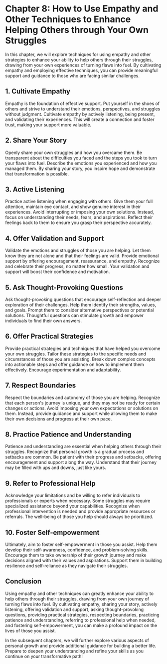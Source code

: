 Chapter 8: How to Use Empathy and Other Techniques to Enhance Helping Others through Your Own Struggles
=======================================================================================================

In this chapter, we will explore techniques for using empathy and other strategies to enhance your ability to help others through their struggles, drawing from your own experiences of turning flaws into fuel. By cultivating empathy and employing effective techniques, you can provide meaningful support and guidance to those who are facing similar challenges.

**1. Cultivate Empathy**
------------------------

Empathy is the foundation of effective support. Put yourself in the shoes of others and strive to understand their emotions, perspectives, and struggles without judgment. Cultivate empathy by actively listening, being present, and validating their experiences. This will create a connection and foster trust, making your support more valuable.

**2. Share Your Story**
-----------------------

Openly share your own struggles and how you overcame them. Be transparent about the difficulties you faced and the steps you took to turn your flaws into fuel. Describe the emotions you experienced and how you managed them. By sharing your story, you inspire hope and demonstrate that transformation is possible.

**3. Active Listening**
-----------------------

Practice active listening when engaging with others. Give them your full attention, maintain eye contact, and show genuine interest in their experiences. Avoid interrupting or imposing your own solutions. Instead, focus on understanding their needs, fears, and aspirations. Reflect their feelings back to them to ensure you grasp their perspective accurately.

**4. Offer Validation and Support**
-----------------------------------

Validate the emotions and struggles of those you are helping. Let them know they are not alone and that their feelings are valid. Provide emotional support by offering encouragement, reassurance, and empathy. Recognize and celebrate their progress, no matter how small. Your validation and support will boost their confidence and motivation.

**5. Ask Thought-Provoking Questions**
--------------------------------------

Ask thought-provoking questions that encourage self-reflection and deeper exploration of their challenges. Help them identify their strengths, values, and goals. Prompt them to consider alternative perspectives or potential solutions. Thoughtful questions can stimulate growth and empower individuals to find their own answers.

**6. Offer Practical Strategies**
---------------------------------

Provide practical strategies and techniques that have helped you overcome your own struggles. Tailor these strategies to the specific needs and circumstances of those you are assisting. Break down complex concepts into actionable steps and offer guidance on how to implement them effectively. Encourage experimentation and adaptability.

**7. Respect Boundaries**
-------------------------

Respect the boundaries and autonomy of those you are helping. Recognize that each person's journey is unique, and they may not be ready for certain changes or actions. Avoid imposing your own expectations or solutions on them. Instead, provide guidance and support while allowing them to make their own decisions and progress at their own pace.

**8. Practice Patience and Understanding**
------------------------------------------

Patience and understanding are essential when helping others through their struggles. Recognize that personal growth is a gradual process and setbacks are common. Be patient with their progress and setbacks, offering encouragement and support along the way. Understand that their journey may be filled with ups and downs, just like yours.

**9. Refer to Professional Help**
---------------------------------

Acknowledge your limitations and be willing to refer individuals to professionals or experts when necessary. Some struggles may require specialized assistance beyond your capabilities. Recognize when professional intervention is needed and provide appropriate resources or referrals. The well-being of those you help should always be prioritized.

**10. Foster Self-empowerment**
-------------------------------

Ultimately, aim to foster self-empowerment in those you assist. Help them develop their self-awareness, confidence, and problem-solving skills. Encourage them to take ownership of their growth journey and make decisions aligned with their values and aspirations. Support them in building resilience and self-reliance as they navigate their struggles.

**Conclusion**
--------------

Using empathy and other techniques can greatly enhance your ability to help others through their struggles, drawing from your own journey of turning flaws into fuel. By cultivating empathy, sharing your story, actively listening, offering validation and support, asking thought-provoking questions, providing practical strategies, respecting boundaries, practicing patience and understanding, referring to professional help when needed, and fostering self-empowerment, you can make a profound impact on the lives of those you assist.

In the subsequent chapters, we will further explore various aspects of personal growth and provide additional guidance for building a better life. Prepare to deepen your understanding and refine your skills as you continue on your transformative path!
